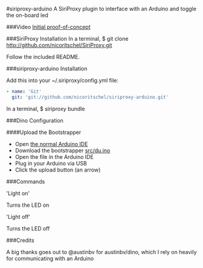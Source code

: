 #siriproxy-arduino
A SiriProxy plugin to interface with an Arduino and toggle the on-board led

###Video
[Initial proof-of-concept](http://www.youtube.com/watch?v=l1QvFahhBUU)

###SiriProxy Installation
In a terminal, $ git clone http://github.com/nicoritschel/SiriProxy.git

Follow the included README.

###siriproxy-arduino Installation

Add this into your ~/.siriproxy/config.yml file:

```yml
- name: 'Git'
  git: 'git://github.com/nicoritschel/siriproxy-arduino.git'
```

In a terminal, $ siriproxy bundle

###Dino Configuration

####Upload the Bootstrapper

* Open [the normal Arduino IDE](http://arduino.cc/en/Main/Software)
* Download the bootstrapper [src/du.ino](https://raw.github.com/austinbv/dino/master/src/du.ino)
* Open the file in the Arduino IDE
* Plug in your Arduino via USB
* Click the upload button (an arrow)

###Commands

'Light on'

Turns the LED on

'Light off'

Turns the LED off

###Credits

A big thanks goes out to @austinbv for austinbv/dino, which I rely on heavily for communicating with an Arduino
